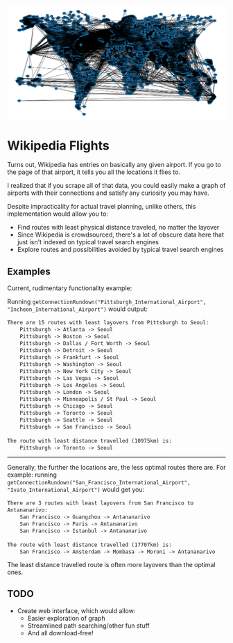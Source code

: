 ![Connections](Images/Demo_2020_03_06.png)

# Wikipedia Flights

Turns out, Wikipedia has entries on basically any given airport. If you go to the page of that airport, it tells you all the locations it flies to.

I realized that if you scrape all of that data, you could easily make a graph of airports with their connections and satisfy any curiosity you may have.

Despite impracticality for actual travel planning, unlike others, this implementation would allow you to:
- Find routes with least physical distance traveled, no matter the layover
- Since Wikipedia is crowdsourced, there's a lot of obscure data here that just isn't indexed on typical travel search engines
- Explore routes and possibilities avoided by typical travel search engines


## Examples

Current, rudimentary functionality example:

Running `getConnectionRundown("Pittsburgh_International_Airport", "Incheon_International_Airport")` would output:

```
There are 15 routes with least layovers from Pittsburgh to Seoul:
    Pittsburgh -> Atlanta -> Seoul
    Pittsburgh -> Boston -> Seoul
    Pittsburgh -> Dallas / Fort Worth -> Seoul
    Pittsburgh -> Detroit -> Seoul
    Pittsburgh -> Frankfurt -> Seoul
    Pittsburgh -> Washington -> Seoul
    Pittsburgh -> New York City -> Seoul
    Pittsburgh -> Las Vegas -> Seoul
    Pittsburgh -> Los Angeles -> Seoul
    Pittsburgh -> London -> Seoul
    Pittsburgh -> Minneapolis / St Paul -> Seoul
    Pittsburgh -> Chicago -> Seoul
    Pittsburgh -> Toronto -> Seoul
    Pittsburgh -> Seattle -> Seoul
    Pittsburgh -> San Francisco -> Seoul

The route with least distance travelled (10975km) is:
    Pittsburgh -> Toronto -> Seoul
```

---

Generally, the further the locations are, the less optimal routes there are. For example: running `getConnectionRundown("San_Francisco_International_Airport", "Ivato_International_Airport")` would get you:

```
There are 3 routes with least layovers from San Francisco to Antananarivo:
    San Francisco -> Guangzhou -> Antananarivo
    San Francisco -> Paris -> Antananarivo
    San Francisco -> Istanbul -> Antananarivo

The route with least distance travelled (17707km) is:
    San Francisco -> Amsterdam -> Mombasa -> Moroni -> Antananarivo
```

The least distance travelled route is often more layovers than the optimal ones.

## TODO

- Create web interface, which would allow:
    - Easier exploration of graph
    - Streamlined path searching/other fun stuff
    - And all download-free!